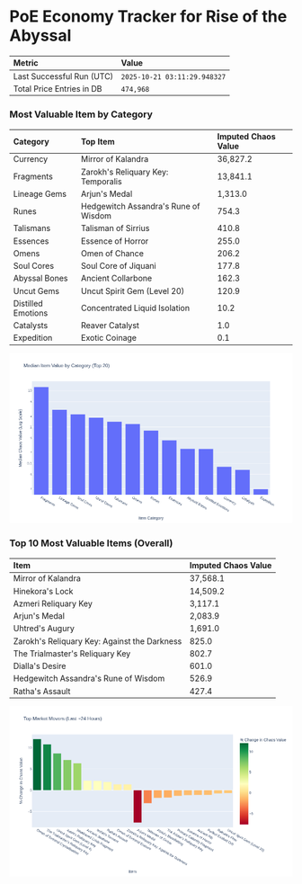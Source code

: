 # PoE Economy Tracker for Rise of the Abyssal

<!-- START_MAINTENANCE -->
| Metric | Value |
|:---|:---|
| Last Successful Run (UTC) | `2025-10-21 03:11:29.948327` |
| Total Price Entries in DB | `474,968` |

<!-- END_MAINTENANCE -->

<!-- START_DATAFRAME_DEBUG -->
<!-- END_DATAFRAME_DEBUG -->

<!-- START_CATEGORY_ANALYSIS -->
### Most Valuable Item by Category
| Category | Top Item | Imputed Chaos Value |
| :--- | :--- | :--- |
| Currency | Mirror of Kalandra | 36,827.2 |
| Fragments | Zarokh's Reliquary Key: Temporalis | 13,841.1 |
| Lineage Gems | Arjun's Medal | 1,313.0 |
| Runes | Hedgewitch Assandra's Rune of Wisdom | 754.3 |
| Talismans | Talisman of Sirrius | 410.8 |
| Essences | Essence of Horror | 255.0 |
| Omens | Omen of Chance | 206.2 |
| Soul Cores | Soul Core of Jiquani | 177.8 |
| Abyssal Bones | Ancient Collarbone | 162.3 |
| Uncut Gems | Uncut Spirit Gem (Level 20) | 120.9 |
| Distilled Emotions | Concentrated Liquid Isolation | 10.2 |
| Catalysts | Reaver Catalyst | 1.0 |
| Expedition | Exotic Coinage | 0.1 |


![Category Analysis Chart](charts/category_analysis.png)
<!-- END_ANALYSIS -->

<!-- START_ANALYSIS -->
### Top 10 Most Valuable Items (Overall)
| Item | Imputed Chaos Value |
| :--- | :--- |
| Mirror of Kalandra | 37,568.1 |
| Hinekora's Lock | 14,509.2 |
| Azmeri Reliquary Key | 3,117.1 |
| Arjun's Medal | 2,083.9 |
| Uhtred's Augury | 1,691.0 |
| Zarokh's Reliquary Key: Against the Darkness | 825.0 |
| The Trialmaster's Reliquary Key | 802.7 |
| Dialla's Desire | 601.0 |
| Hedgewitch Assandra's Rune of Wisdom | 526.9 |
| Ratha's Assault | 427.4 |


![Market Movers Chart](charts/market_movers.png)
<!-- END_ANALYSIS -->
